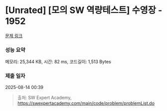 # [Unrated] [모의 SW 역량테스트] 수영장 - 1952 

[문제 링크](https://swexpertacademy.com/main/code/problem/problemDetail.do?contestProbId=AV5PpFQaAQMDFAUq) 

### 성능 요약

메모리: 25,344 KB, 시간: 82 ms, 코드길이: 1,513 Bytes

### 제출 일자

2025-08-14 00:39



> 출처: SW Expert Academy, https://swexpertacademy.com/main/code/problem/problemList.do